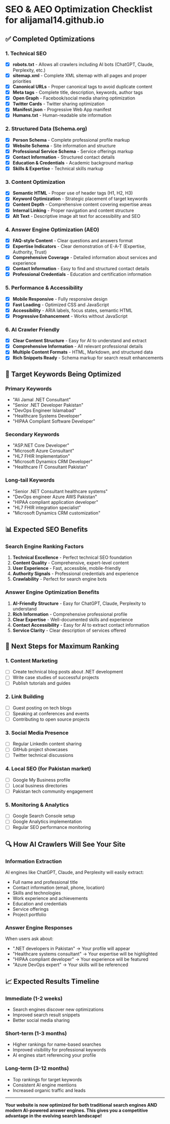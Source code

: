 # SEO & AEO Optimization Checklist for alijamal14.github.io

## ✅ Completed Optimizations

### 1. Technical SEO
- [x] **robots.txt** - Allows all crawlers including AI bots (ChatGPT, Claude, Perplexity, etc.)
- [x] **sitemap.xml** - Complete XML sitemap with all pages and proper priorities
- [x] **Canonical URLs** - Proper canonical tags to avoid duplicate content
- [x] **Meta tags** - Complete title, description, keywords, author tags
- [x] **Open Graph** - Facebook/social media sharing optimization
- [x] **Twitter Cards** - Twitter sharing optimization
- [x] **Manifest.json** - Progressive Web App manifest
- [x] **Humans.txt** - Human-readable site information

### 2. Structured Data (Schema.org)
- [x] **Person Schema** - Complete professional profile markup
- [x] **Website Schema** - Site information and structure
- [x] **Professional Service Schema** - Service offerings markup
- [x] **Contact Information** - Structured contact details
- [x] **Education & Credentials** - Academic background markup
- [x] **Skills & Expertise** - Technical skills markup

### 3. Content Optimization
- [x] **Semantic HTML** - Proper use of header tags (H1, H2, H3)
- [x] **Keyword Optimization** - Strategic placement of target keywords
- [x] **Content Depth** - Comprehensive content covering expertise areas
- [x] **Internal Linking** - Proper navigation and content structure
- [x] **Alt Text** - Descriptive image alt text for accessibility and SEO

### 4. Answer Engine Optimization (AEO)
- [x] **FAQ-style Content** - Clear questions and answers format
- [x] **Expertise Indicators** - Clear demonstration of E-A-T (Expertise, Authority, Trust)
- [x] **Comprehensive Coverage** - Detailed information about services and experience
- [x] **Contact Information** - Easy to find and structured contact details
- [x] **Professional Credentials** - Education and certification information

### 5. Performance & Accessibility
- [x] **Mobile Responsive** - Fully responsive design
- [x] **Fast Loading** - Optimized CSS and JavaScript
- [x] **Accessibility** - ARIA labels, focus states, semantic HTML
- [x] **Progressive Enhancement** - Works without JavaScript

### 6. AI Crawler Friendly
- [x] **Clear Content Structure** - Easy for AI to understand and extract
- [x] **Comprehensive Information** - All relevant professional details
- [x] **Multiple Content Formats** - HTML, Markdown, and structured data
- [x] **Rich Snippets Ready** - Schema markup for search result enhancements

## 🎯 Target Keywords Being Optimized

### Primary Keywords
- "Ali Jamal .NET Consultant"
- "Senior .NET Developer Pakistan" 
- "DevOps Engineer Islamabad"
- "Healthcare Systems Developer"
- "HIPAA Compliant Software Developer"

### Secondary Keywords
- "ASP.NET Core Developer"
- "Microsoft Azure Consultant"
- "HL7 FHIR Implementation"
- "Microsoft Dynamics CRM Developer"
- "Healthcare IT Consultant Pakistan"

### Long-tail Keywords
- "Senior .NET Consultant healthcare systems"
- "DevOps engineer Azure AWS Pakistan"
- "HIPAA compliant application developer"
- "HL7 FHIR integration specialist"
- "Microsoft Dynamics CRM customization"

## 📊 Expected SEO Benefits

### Search Engine Ranking Factors
1. **Technical Excellence** - Perfect technical SEO foundation
2. **Content Quality** - Comprehensive, expert-level content
3. **User Experience** - Fast, accessible, mobile-friendly
4. **Authority Signals** - Professional credentials and experience
5. **Crawlability** - Perfect for search engine bots

### Answer Engine Optimization Benefits
1. **AI-Friendly Structure** - Easy for ChatGPT, Claude, Perplexity to understand
2. **Rich Information** - Comprehensive professional profile
3. **Clear Expertise** - Well-documented skills and experience
4. **Contact Accessibility** - Easy for AI to extract contact information
5. **Service Clarity** - Clear description of services offered

## 🚀 Next Steps for Maximum Ranking

### 1. Content Marketing
- [ ] Create technical blog posts about .NET development
- [ ] Write case studies of successful projects
- [ ] Publish tutorials and guides

### 2. Link Building
- [ ] Guest posting on tech blogs
- [ ] Speaking at conferences and events
- [ ] Contributing to open source projects

### 3. Social Media Presence
- [ ] Regular LinkedIn content sharing
- [ ] GitHub project showcases
- [ ] Twitter technical discussions

### 4. Local SEO (for Pakistan market)
- [ ] Google My Business profile
- [ ] Local business directories
- [ ] Pakistan tech community engagement

### 5. Monitoring & Analytics
- [ ] Google Search Console setup
- [ ] Google Analytics implementation
- [ ] Regular SEO performance monitoring

## 🔍 How AI Crawlers Will See Your Site

### Information Extraction
AI engines like ChatGPT, Claude, and Perplexity will easily extract:
- Full name and professional title
- Contact information (email, phone, location)
- Skills and technologies
- Work experience and achievements
- Education and credentials
- Service offerings
- Project portfolio

### Answer Engine Responses
When users ask about:
- ".NET developers in Pakistan" → Your profile will appear
- "Healthcare systems consultant" → Your expertise will be highlighted  
- "HIPAA compliant developer" → Your experience will be featured
- "Azure DevOps expert" → Your skills will be referenced

## 📈 Expected Results Timeline

### Immediate (1-2 weeks)
- Search engines discover new optimizations
- Improved search result snippets
- Better social media sharing

### Short-term (1-3 months)
- Higher rankings for name-based searches
- Improved visibility for professional keywords
- AI engines start referencing your profile

### Long-term (3-12 months)
- Top rankings for target keywords
- Consistent AI engine mentions
- Increased organic traffic and leads

---

**Your website is now optimized for both traditional search engines AND modern AI-powered answer engines. This gives you a competitive advantage in the evolving search landscape!**
